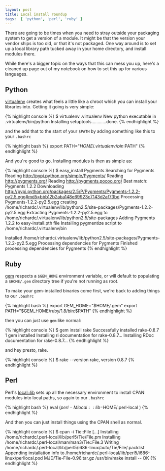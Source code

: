 ```yaml
---
layout: post
title: Local install roundup
tags:  [ 'python', 'perl', 'ruby' ]
---
```


There are going to be times when you need to stray outside your packaging
system to get a version of a module. It might be that the version your vendor
ships is too old, or that it's not packaged. One way around is to set up a
local library path tucked away in your home directory, and install modules
there.

While there's a bigger topic on the ways that this can mess you up, here's a
cleaned up page out of my notebook on how to set this up for various
languages.


## Python

[virtualenv](http://pypi.python.org/pypi/virtualenv) creates what feels a
little like a chroot which you can install your libraries into. Getting it
going is very simple:

{% highlight console %}
$ virtualenv .virtualenv
New python executable in .virtualenv/bin/python
Installing setuptools............done.
{% endhighlight %}

and the add that to the start of your `$PATH` by adding something like this to
your `.bashrc`

{% highlight bash %}
export PATH="$HOME/.virtualenv/bin:$PATH"
{% endhighlight %}

And you're good to go.  Installing modules is then as simple as:

{% highlight console %}
$ easy_install Pygments
Searching for Pygments
Reading http://pypi.python.org/simple/Pygments/
Reading http://pygments.org/
Reading http://pygments.pocoo.org/
Best match: Pygments 1.2.2
Downloading http://pypi.python.org/packages/2.5/P/Pygments/Pygments-1.2.2-py2.5.egg#md5=bbb12b2aba148e69923c7143d2af73bd
Processing Pygments-1.2.2-py2.5.egg
creating /home/richardc/.virtualenv/lib/python2.5/site-packages/Pygments-1.2.2-py2.5.egg
Extracting Pygments-1.2.2-py2.5.egg to /home/richardc/.virtualenv/lib/python2.5/site-packages
Adding Pygments 1.2.2 to easy-install.pth file
Installing pygmentize script to /home/richardc/.virtualenv/bin

Installed /home/richardc/.virtualenv/lib/python2.5/site-packages/Pygments-1.2.2-py2.5.egg
Processing dependencies for Pygments
Finished processing dependencies for Pygments
{% endhighlight %}


## Ruby

[gem](http://docs.rubygems.org/) respects a `$GEM_HOME` environment variable,
or will default to populating a `$HOME/.gem` directory tree if you're not
running as root.

To make your gem-installed binaries come first, we're back to adding things to
our `.bashrc`

{% highlight bash %}
export GEM_HOME="$HOME/.gem"
export PATH="$GEM_HOME/ruby/1.8/bin:$PATH"
{% endhighlight %}

then you can just use `gem` like normal:

{% highlight console %}
$ gem install rake
Successfully installed rake-0.8.7
1 gem installed
Installing ri documentation for rake-0.8.7...
Installing RDoc documentation for rake-0.8.7...
{% endhighlight %}

and hey presto, rake.

{% highlight console %}
$ rake --version
rake, version 0.8.7
{% endhighlight %}


## Perl

Perl's [local::lib](http://search.cpan.org/perldoc/local::lib) sets up all the
necessary environment to install CPAN modules into local paths, so again to
our `.bashrc`

{% highlight bash %}
eval $( perl -Mlocal::lib=$HOME/.perl-local )
{% endhighlight %}

And then you can just install things using the CPAN shell as normal.

{% highlight console %}
$ cpan -i Tie::File
[...]
Installing /home/richardc/.perl-local/lib/perl5/Tie/File.pm
Installing /home/richardc/.perl-local/man/man3/Tie::File.3
Writing /home/richardc/.perl-local/lib/perl5/i686-linux/auto/Tie/File/.packlist
Appending installation info to /home/richardc/.perl-local/lib/perl5/i686-linux/perllocal.pod
  MJD/Tie-File-0.96.tar.gz
  /usr/bin/make install  -- OK
{% endhighlight %}


